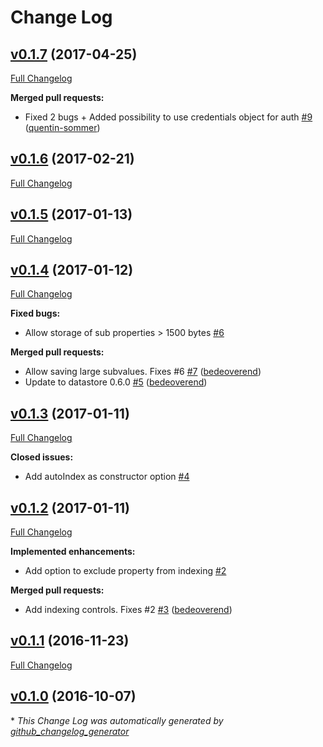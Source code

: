 # Change Log

## [v0.1.7](https://github.com/bedeoverend/feathers-datastore/tree/v0.1.7) (2017-04-25)
[Full Changelog](https://github.com/bedeoverend/feathers-datastore/compare/v0.1.6...v0.1.7)

**Merged pull requests:**

- Fixed 2 bugs + Added possibility to use credentials object for auth [\#9](https://github.com/bedeoverend/feathers-datastore/pull/9) ([quentin-sommer](https://github.com/quentin-sommer))

## [v0.1.6](https://github.com/bedeoverend/feathers-datastore/tree/v0.1.6) (2017-02-21)
[Full Changelog](https://github.com/bedeoverend/feathers-datastore/compare/v0.1.5...v0.1.6)

## [v0.1.5](https://github.com/bedeoverend/feathers-datastore/tree/v0.1.5) (2017-01-13)
[Full Changelog](https://github.com/bedeoverend/feathers-datastore/compare/v0.1.4...v0.1.5)

## [v0.1.4](https://github.com/bedeoverend/feathers-datastore/tree/v0.1.4) (2017-01-12)
[Full Changelog](https://github.com/bedeoverend/feathers-datastore/compare/v0.1.3...v0.1.4)

**Fixed bugs:**

- Allow storage of sub properties \> 1500 bytes [\#6](https://github.com/bedeoverend/feathers-datastore/issues/6)

**Merged pull requests:**

- Allow saving large subvalues. Fixes \#6 [\#7](https://github.com/bedeoverend/feathers-datastore/pull/7) ([bedeoverend](https://github.com/bedeoverend))
- Update to datastore 0.6.0 [\#5](https://github.com/bedeoverend/feathers-datastore/pull/5) ([bedeoverend](https://github.com/bedeoverend))

## [v0.1.3](https://github.com/bedeoverend/feathers-datastore/tree/v0.1.3) (2017-01-11)
[Full Changelog](https://github.com/bedeoverend/feathers-datastore/compare/v0.1.2...v0.1.3)

**Closed issues:**

- Add autoIndex as constructor option [\#4](https://github.com/bedeoverend/feathers-datastore/issues/4)

## [v0.1.2](https://github.com/bedeoverend/feathers-datastore/tree/v0.1.2) (2017-01-11)
[Full Changelog](https://github.com/bedeoverend/feathers-datastore/compare/v0.1.1...v0.1.2)

**Implemented enhancements:**

- Add option to exclude property from indexing [\#2](https://github.com/bedeoverend/feathers-datastore/issues/2)

**Merged pull requests:**

- Add indexing controls. Fixes \#2 [\#3](https://github.com/bedeoverend/feathers-datastore/pull/3) ([bedeoverend](https://github.com/bedeoverend))

## [v0.1.1](https://github.com/bedeoverend/feathers-datastore/tree/v0.1.1) (2016-11-23)
[Full Changelog](https://github.com/bedeoverend/feathers-datastore/compare/v0.1.0...v0.1.1)

## [v0.1.0](https://github.com/bedeoverend/feathers-datastore/tree/v0.1.0) (2016-10-07)


\* *This Change Log was automatically generated by [github_changelog_generator](https://github.com/skywinder/Github-Changelog-Generator)*